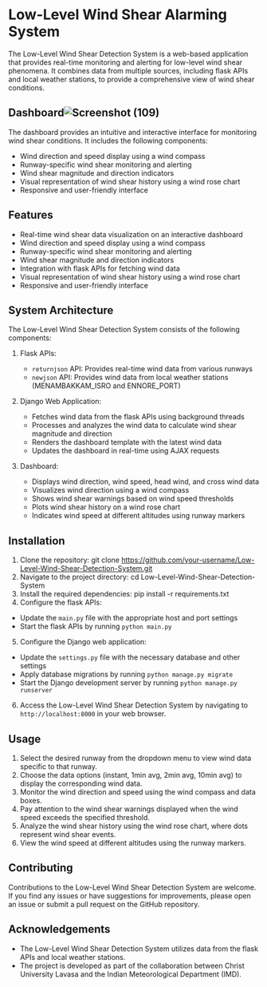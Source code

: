 # Low-Level Wind Shear Alarming System

The Low-Level Wind Shear Detection System is a web-based application that provides real-time monitoring and alerting for low-level wind shear phenomena. It combines data from multiple sources, including flask APIs and local weather stations, to provide a comprehensive view of wind shear conditions.
## Dashboard![Screenshot (109)](https://github.com/bikashparamanik/Low-Level-Wind-Shear-Detection-System/assets/118504748/68526cd7-1ebd-432e-ae5c-61cd35d597e9)

The dashboard provides an intuitive and interactive interface for monitoring wind shear conditions. It includes the following components:

- Wind direction and speed display using a wind compass
- Runway-specific wind shear monitoring and alerting
- Wind shear magnitude and direction indicators
- Visual representation of wind shear history using a wind rose chart
- Responsive and user-friendly interface

## Features

- Real-time wind shear data visualization on an interactive dashboard
- Wind direction and speed display using a wind compass
- Runway-specific wind shear monitoring and alerting
- Wind shear magnitude and direction indicators
- Integration with flask APIs for fetching wind data
- Visual representation of wind shear history using a wind rose chart
- Responsive and user-friendly interface

## System Architecture

The Low-Level Wind Shear Detection System consists of the following components:

1. Flask APIs:
   - `returnjson` API: Provides real-time wind data from various runways
   - `newjson` API: Provides wind data from local weather stations (MENAMBAKKAM_ISRO and ENNORE_PORT)

2. Django Web Application:
   - Fetches wind data from the flask APIs using background threads
   - Processes and analyzes the wind data to calculate wind shear magnitude and direction
   - Renders the dashboard template with the latest wind data
   - Updates the dashboard in real-time using AJAX requests

3. Dashboard:
   - Displays wind direction, wind speed, head wind, and cross wind data
   - Visualizes wind direction using a wind compass
   - Shows wind shear warnings based on wind speed thresholds
   - Plots wind shear history on a wind rose chart
   - Indicates wind speed at different altitudes using runway markers

## Installation

1. Clone the repository:
git clone https://github.com/your-username/Low-Level-Wind-Shear-Detection-System.git
2. Navigate to the project directory:
cd Low-Level-Wind-Shear-Detection-System
3. Install the required dependencies:
pip install -r requirements.txt
4. Configure the flask APIs:
- Update the `main.py` file with the appropriate host and port settings
- Start the flask APIs by running `python main.py`

5. Configure the Django web application:
- Update the `settings.py` file with the necessary database and other settings
- Apply database migrations by running `python manage.py migrate`
- Start the Django development server by running `python manage.py runserver`

6. Access the Low-Level Wind Shear Detection System by navigating to `http://localhost:8000` in your web browser.

## Usage

1. Select the desired runway from the dropdown menu to view wind data specific to that runway.
2. Choose the data options (instant, 1min avg, 2min avg, 10min avg) to display the corresponding wind data.
3. Monitor the wind direction and speed using the wind compass and data boxes.
4. Pay attention to the wind shear warnings displayed when the wind speed exceeds the specified threshold.
5. Analyze the wind shear history using the wind rose chart, where dots represent wind shear events.
6. View the wind speed at different altitudes using the runway markers.

## Contributing

Contributions to the Low-Level Wind Shear Detection System are welcome. If you find any issues or have suggestions for improvements, please open an issue or submit a pull request on the GitHub repository.

## Acknowledgements

- The Low-Level Wind Shear Detection System utilizes data from the flask APIs and local weather stations.
- The project is developed as part of the collaboration between Christ University Lavasa and the Indian Meteorological Department (IMD).
